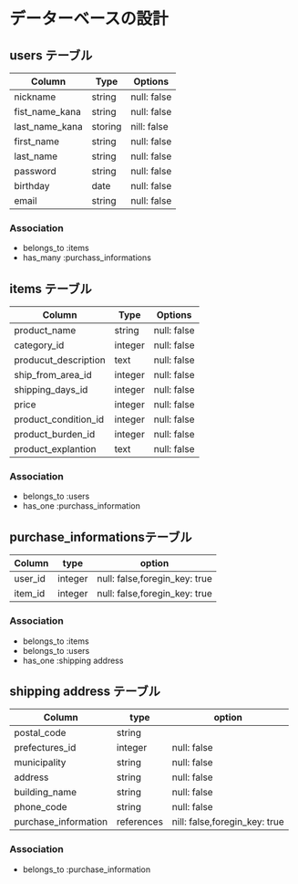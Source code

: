 # データーベースの設計

## users テーブル

|   Column                  | Type  | Options   |
|---------------------------|-------|-----------|
|nickname                   |string |null: false|
|fist_name_kana             |string |null: false|
|last_name_kana             |storing|nill: false|
|first_name                 |string |null: false|
|last_name                  |string |null: false|
|password                   |string |null: false|
|birthday                   |date   |null: false|
|email                      |string |null: false|

### Association
- belongs_to :items
- has_many   :purchass_informations


## items テーブル

|Column                |Type   |Options    |
|----------------------|-------|-----------|
|product_name          |string |null: false|
|category_id           |integer|null: false|           
|producut_description  |text   |null: false|
|ship_from_area_id     |integer|null: false|
|shipping_days_id      |integer|null: false|
|price                 |integer|null: false|
|product_condition_id  |integer|null: false|
|product_burden_id     |integer|null: false|
|product_explantion    |text   |null: false|

### Association
- belongs_to :users
- has_one    :purchass_information

## purchase_informationsテーブル

|Column        |type       |option                       |
|--------------|-----------|-----------------------------|
|user_id       |integer    |null: false,foregin_key: true|
|item_id       |integer    |null: false,foregin_key: true|

### Association
- belongs_to :items
- belongs_to :users
- has_one    :shipping address

## shipping address テーブル

|Column               |type      |option                         | 
|---------------------|----------|-------------------------------|
|postal_code          |string     |                              |
|prefectures_id       |integer    |null: false                   |
|municipality         |string     |null: false                   |
|address              |string     |null: false                   |
|building_name        |string     |null: false                   |
|phone_code           |string     |null: false                   |
|purchase_information |references |nill: false,foregin_key: true |

### Association
- belongs_to :purchase_information





